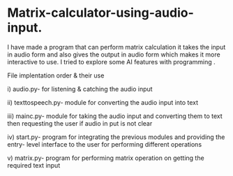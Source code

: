 # Matrix-calculator-using-audio-input.
I have made a program that can perform matrix calculation it takes the input in audio form and also gives the output in audio form which makes it more interactive to use. I tried to explore some AI features with programming .


File implentation order & their use 

i) audio.py- for listening & catching the audio input 

ii) texttospeech.py- module for converting the audio input into text 

iii) mainc.py- module for taking the audio input and converting them to text then requesting the user if audio in put is not clear

iv) start.py- program for integrating the previous modules and providing the entry- level interface to the user for performing different operations

v) matrix.py- program for performing matrix operation on getting the required text input
